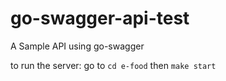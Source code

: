 # go-swagger-api-test
A Sample API using go-swagger


to run the server:
 go to ```cd e-food``` then ```make start```